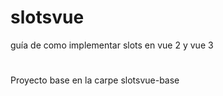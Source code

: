 # slotsvue
guía de como implementar slots en vue 2 y vue 3

# 
Proyecto base en la carpe slotsvue-base
